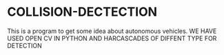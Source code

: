 # COLLISION-DECTECTION
This is a program to get some idea about autonomous vehicles.
WE HAVE USED OPEN CV IN PYTHON 
AND HARCASCADES OF DIFFENT TYPE FOR DETECTION 
